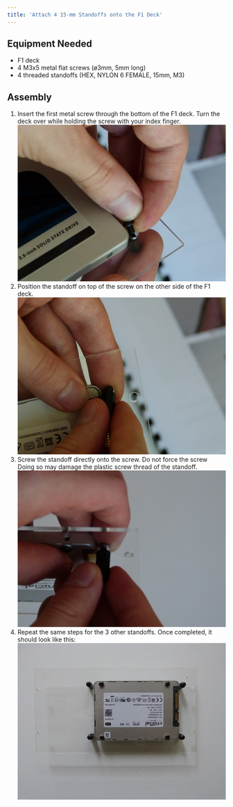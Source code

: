 ```yaml
---
title: 'Attach 4 15-mm Standoffs onto the F1 Deck'
---
```


## Equipment Needed

- F1 deck
- 4 M3x5 metal flat screws (ø3mm, 5mm long)
- 4 threaded standoffs (HEX, NYLON 6 FEMALE, 15mm, M3)

## Assembly

1. Insert the first metal screw through the bottom of the F1 deck. Turn the deck over while holding the screw with your index finger.    
    ![](P1090050.jpg)  
2. Position the standoff on top of the screw on the other side of the F1 deck.    
    ![](P1090049.jpg)  
3. Screw the standoff directly onto the screw. Do not force the screw Doing so may damage the plastic screw thread of the standoff.   
    ![](P1090048.jpg)  
4. Repeat the same steps for the 3 other standoffs.  Once completed, it should look like this:
    ![](P1080939.JPG)



